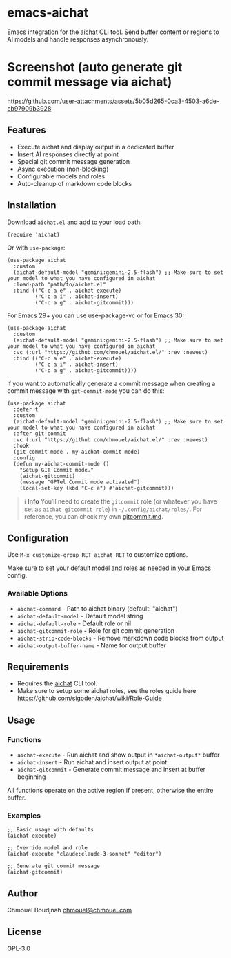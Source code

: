# emacs-aichat

Emacs integration for the [aichat](https://github.com/sigoden/aichat) CLI tool.
Send buffer content or regions to AI models and handle responses
asynchronously.

# Screenshot (auto generate git commit message via aichat)

https://github.com/user-attachments/assets/5b05d265-0ca3-4503-a6de-cb97909b3928

## Features

- Execute aichat and display output in a dedicated buffer
- Insert AI responses directly at point
- Special git commit message generation
- Async execution (non-blocking)
- Configurable models and roles
- Auto-cleanup of markdown code blocks

## Installation

Download `aichat.el` and add to your load path:

```elisp
(require 'aichat)
```

Or with `use-package`:

```elisp
(use-package aichat
  :custom
  (aichat-default-model "gemini:gemini-2.5-flash") ;; Make sure to set your model to what you have configured in aichat
  :load-path "path/to/aichat.el"
  :bind (("C-c a e" . aichat-execute)
         ("C-c a i" . aichat-insert)
         ("C-c a g" . aichat-gitcommit)))
```

For Emacs 29+ you can use use-package-vc or for Emacs 30:

```elisp
(use-package aichat
  :custom
  (aichat-default-model "gemini:gemini-2.5-flash") ;; Make sure to set your model to what you have configured in aichat
  :vc (:url "https://github.com/chmouel/aichat.el/" :rev :newest)
  :bind (("C-c a e" . aichat-execute)
         ("C-c a i" . aichat-insert)
         ("C-c a g" . aichat-gitcommit))))
```

if you want to automatically generate a commit message when creating a commit
message with `git-commit-mode` you can do this:

```elisp
(use-package aichat
  :defer t
  :custom
  (aichat-default-model "gemini:gemini-2.5-flash") ;; Make sure to set your model to what you have configured in aichat
  :after git-commit
  :vc (:url "https://github.com/chmouel/aichat.el/" :rev :newest)
  :hook
  (git-commit-mode . my-aichat-commit-mode)
  :config
  (defun my-aichat-commit-mode ()
    "Setup GIT Commit mode."
    (aichat-gitcommit)
    (message "GPTel Commit mode activated")
    (local-set-key (kbd "C-c a") #'aichat-gitcommit)))
```

> ℹ️ **Info**
> You’ll need to create the `gitcommit` role (or whatever you have set as
> `aichat-gitcommit-role`) in `~/.config/aichat/roles/`. For reference, you can
> check my own [gitcommit.md](./prompts/gitcommit.md).

## Configuration

Use `M-x customize-group RET aichat RET` to customize options.

Make sure to set your default model and roles as needed in your Emacs config.

### Available Options

- `aichat-command` - Path to aichat binary (default: "aichat")
- `aichat-default-model` - Default model string
- `aichat-default-role` - Default role or nil
- `aichat-gitcommit-role` - Role for git commit generation
- `aichat-strip-code-blocks` - Remove markdown code blocks from output
- `aichat-output-buffer-name` - Name for output buffer

## Requirements

* Requires the [aichat](https://github.com/sigoden/aichat) CLI tool.
* Make sure to setup some aichat roles, see the roles guide here https://github.com/sigoden/aichat/wiki/Role-Guide

## Usage

### Functions

- `aichat-execute` - Run aichat and show output in `*aichat-output*` buffer
- `aichat-insert` - Run aichat and insert output at point
- `aichat-gitcommit` - Generate commit message and insert at buffer beginning

All functions operate on the active region if present, otherwise the entire buffer.

### Examples

```elisp
;; Basic usage with defaults
(aichat-execute)

;; Override model and role
(aichat-execute "claude:claude-3-sonnet" "editor")

;; Generate git commit message
(aichat-gitcommit)
```

## Author

Chmouel Boudjnah <chmouel@chmouel.com>

## License

GPL-3.0
